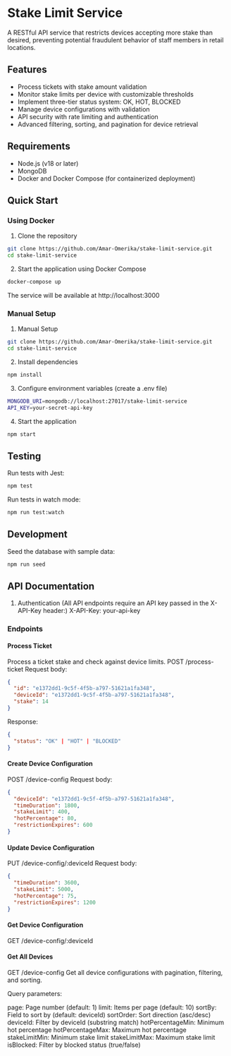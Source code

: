 # Stake Limit Service

A RESTful API service that restricts devices accepting more stake than desired, preventing potential fraudulent behavior of staff members in retail locations.

## Features

- Process tickets with stake amount validation
- Monitor stake limits per device with customizable thresholds
- Implement three-tier status system: OK, HOT, BLOCKED
- Manage device configurations with validation
- API security with rate limiting and authentication
- Advanced filtering, sorting, and pagination for device retrieval

## Requirements

- Node.js (v18 or later)
- MongoDB
- Docker and Docker Compose (for containerized deployment)

## Quick Start

### Using Docker

1. Clone the repository
```bash
git clone https://github.com/Amar-Omerika/stake-limit-service.git
cd stake-limit-service
```

2. Start the application using Docker Compose
```bash
docker-compose up
```
The service will be available at http://localhost:3000

### Manual Setup

1. Manual Setup
```bash
git clone https://github.com/Amar-Omerika/stake-limit-service.git
cd stake-limit-service
```

2. Install dependencies
```bash
npm install
```

3. Configure environment variables (create a .env file)
```bash
MONGODB_URI=mongodb://localhost:27017/stake-limit-service
API_KEY=your-secret-api-key
```

4. Start the application
```bash
npm start
```

## Testing
Run tests with Jest:
```bash
npm test
```
Run tests in watch mode:
```bash
npm run test:watch
```

## Development
Seed the database with sample data:
```bash
npm run seed
```

## API Documentation

1. Authentication 
(All API endpoints require an API key passed in the X-API-Key header:)
X-API-Key: your-api-key

### Endpoints

#### Process Ticket

Process a ticket stake and check against device limits.
POST /process-ticket
Request body:
```json
{
  "id": "e1372dd1-9c5f-4f5b-a797-51621a1fa348",
  "deviceId": "e1372dd1-9c5f-4f5b-a797-51621a1fa348",
  "stake": 14
}
```
Response:
```json
{
  "status": "OK" | "HOT" | "BLOCKED"
}
```

#### Create Device Configuration
POST /device-config
Request body:
```json
{
  "deviceId": "e1372dd1-9c5f-4f5b-a797-51621a1fa348", 
  "timeDuration": 1800,
  "stakeLimit": 400,
  "hotPercentage": 80,
  "restrictionExpires": 600
}
```

#### Update Device Configuration
PUT /device-config/:deviceId
Request body:
```json
{
  "timeDuration": 3600,
  "stakeLimit": 5000,
  "hotPercentage": 75,
  "restrictionExpires": 1200
}
```
#### Get Device Configuration
GET /device-config/:deviceId

#### Get All Devices
GET /device-config
Get all device configurations with pagination, filtering, and sorting.

Query parameters:

page: Page number (default: 1)
limit: Items per page (default: 10)
sortBy: Field to sort by (default: deviceId)
sortOrder: Sort direction (asc/desc)
deviceId: Filter by deviceId (substring match)
hotPercentageMin: Minimum hot percentage
hotPercentageMax: Maximum hot percentage
stakeLimitMin: Minimum stake limit
stakeLimitMax: Maximum stake limit
isBlocked: Filter by blocked status (true/false)